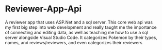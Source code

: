 # Reviewer-App-Api
A reviewer app that uses ASP.Net and a sql server. This core web api was my first big step into web development and really taught me the importance of connecting and editing data, as well as teaching me how to use a sql server alongside Visual Studio Code. It categorizes Pokemon by their types, names, and reviews/reviewers, and even categorizes their reviewers.
